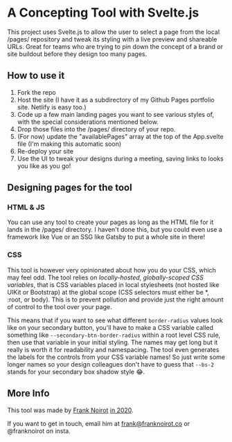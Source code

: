 # A Concepting Tool with Svelte.js

This project uses Svelte.js to allow the user to select a page from the local /pages/ repository and tweak its styling with a live preview and shareable URLs. Great for teams who are trying to pin down the concept of a brand or site buildout before they design too many pages.

## How to use it
1. Fork the repo
2. Host the site (I have it as a subdirectory of my Github Pages portfolio site. Netlify is easy too.)
3. Code up a few main landing pages you want to see various styles of, with the special considerations mentioned below.
4. Drop those files into the /pages/ directory of your repo.
5. (For now) update the "availablePages" array at the top of the App.svelte file (I'm making this automatic soon)
6. Re-deploy your site
7. Use the UI to tweak your designs during a meeting, saving links to looks you like as you go!

## Designing pages for the tool
### HTML & JS
You can use any tool to create your pages as long as the HTML file for it lands in the /pages/ directory. I haven't done this, but you could even use a framework like Vue or an SSG like Gatsby to put a whole site in there!

### CSS
This tool is however very opinionated about how you do your CSS, which may feel odd. The tool relies on *locally-hosted, globally-scoped CSS variables*, that is CSS variables placed in local stylesheets (not hosted like UIKit or Bootstrap) at the global scope (CSS selectors must either be *, :root, or body). This is to prevent pollution and provide just the right amount of control to the tool over your page.

This means that if you want to see what different `border-radius` values look like on your secondary button, you'll have to make a CSS variable called something like `--secondary-btn-border-radius` within a root level CSS rule, then use that variable in your initial styling. The names may get long but it really is worth it for readability and namespacing. The tool even generates the labels for the controls from your CSS variable names! So just write some longer names so your design colleagues don't have to guess that `--bs-2` stands for your secondary box shadow style 😂.

## More Info
This tool was made by [Frank Noirot](http://franknoirot.co) [in 2020](https://elizabethwarren.com).

If you want to get in touch, email him at frank@franknoirot.co or @franknoirot on insta.